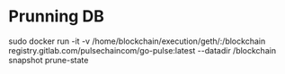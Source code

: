 # Prunning DB
sudo docker run -it -v /home/blockchain/execution/geth/:/blockchain registry.gitlab.com/pulsechaincom/go-pulse:latest --datadir /blockchain snapshot prune-state
